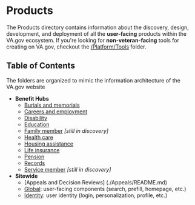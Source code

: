 # Products
The Products directory contains information about the discovery, design, development, and deployment of all the **user-facing** products within the VA.gov ecosystem. If you're looking for **non-veteran-facing** tools for creating on VA.gov, checkout the [/Platform/Tools](../Platform/Tools) folder.

## Table of Contents
The folders are organized to mimic the information architecture of the VA.gov website

- **Benefit Hubs**
    - [Burials and memorials](./Burials%20and%20memorials/README.md)
    - [Careers and employment](./Careers%20and%20employment/README.md)
    - [Disability](./Disability/README.md)
    - [Education](./Education/README.md)
    - [Family member](./Family%20member/README.md) *[still in discovery]*
    - [Health care](./Health%20care/README.md)
    - [Housing assistance](./Housing%20assistance/README.md)
    - [Life insurance](./Life%20insurance/README.md)
    - [Pension](./Pension/README.md)
    - [Records](./Records/README.md)
    - [Service member](./Service%20member/README.md) *[still in discovery]*
- **Sitewide**
    - [Appeals and Decision Reviews] (./Appeals/README.md)
    - [Global](./Global/README.md): user-facing components (search, prefill, homepage, etc.)
    - [Identity](./Identity/README.md): user identity (login, personalization, profile, etc.)

